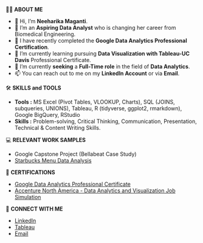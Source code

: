 🙋‍♀️ **ABOUT ME**
- 👋 Hi, I’m **Neeharika Maganti**.
- 👀 I’m an **Aspiring Data Analyst** who is changing her career from Biomedical Engineering.
- 🌱 I have recently completed the **Google Data Analytics Professional Certification**.
- 🌱 I’m currently learning pursuing **Data Visualization with Tableau-UC Davis** Professional Certificate.
- 💞️ I’m currently **seeking** a **Full-Time role** in the field of **Data Analytics**.
- 📫 You can reach out to me on my **LinkedIn Account** or via **Email**.

🛠️ **SKILLS and TOOLS**
- **Tools  :** MS Excel (Pivot Tables, VLOOKUP, Charts), SQL (JOINS, subqueries, UNIONS), Tableau, R (tidyverse, ggplot2, rmarkdown), Google BigQuery, RStudio
- **Skills :** Problem-solving, Critical Thinking, Communication, Presentation, Technical & Content Writing Skills.

💻 **RELEVANT WORK SAMPLES**
- Google Capstone Project (Bellabeat Case Study)
- [Starbucks Menu Data Analysis](https://github.com/NeeharikaMaganti1/Starbucks-Menu-Data-Analysis)

📄 **CERTIFICATIONS**
- [Google Data Analytics Professional Certificate](https://coursera.org/share/2b880feb70721e21735b233ec7f30cf3)
- [Accenture North America - Data Analytics and Visualization Job Simulation](https://forage-uploads-prod.s3.amazonaws.com/completion-certificates/Accenture%20North%20America/hzmoNKtzvAzXsEqx8_Accenture%20North%20America_5bPsviKL4wZQyJyoF_1694146852379_completion_certificate.pdf)

📧 **CONNECT WITH ME**
- [LinkedIn](https://www.linkedin.com/in/neeharikamaganti/)
- [Tableau](https://public.tableau.com/app/profile/neeharika.maganti/vizzes)
- [Email](neeharika.maganti31@gmail.com)


<!---
NeeharikaMaganti1/NeeharikaMaganti1 is a ✨ special ✨ repository because its `README.md` (this file) appears on your GitHub profile.
You can click the Preview link to take a look at your changes.
--->
